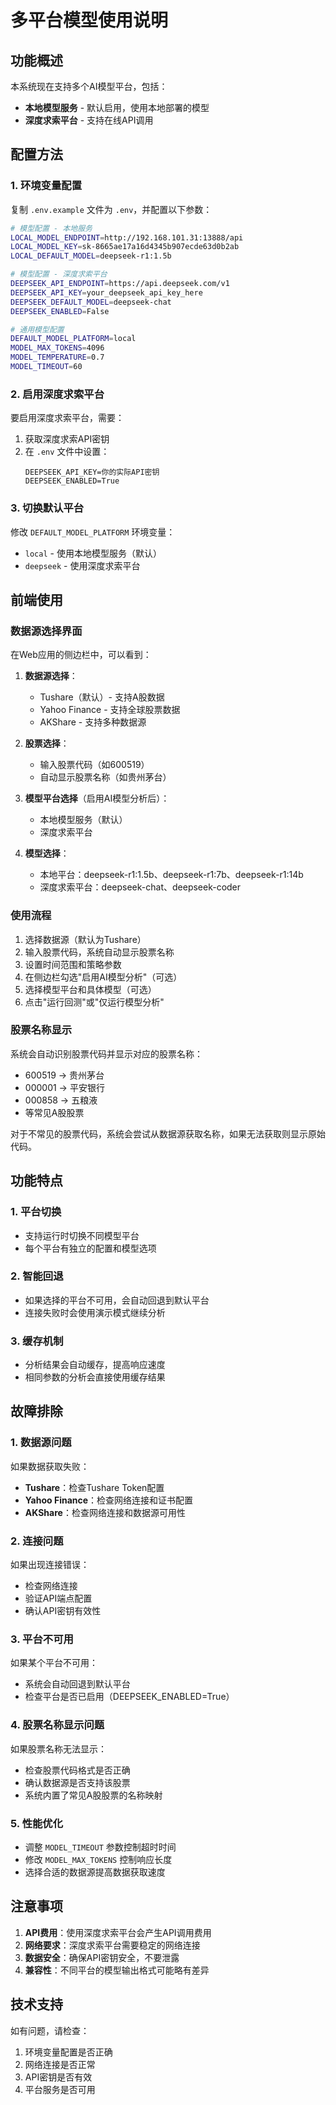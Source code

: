 # 多平台模型使用说明

## 功能概述

本系统现在支持多个AI模型平台，包括：
- **本地模型服务** - 默认启用，使用本地部署的模型
- **深度求索平台** - 支持在线API调用

## 配置方法

### 1. 环境变量配置

复制 `.env.example` 文件为 `.env`，并配置以下参数：

```bash
# 模型配置 - 本地服务
LOCAL_MODEL_ENDPOINT=http://192.168.101.31:13888/api
LOCAL_MODEL_KEY=sk-8665ae17a16d4345b907ecde63d0b2ab
LOCAL_DEFAULT_MODEL=deepseek-r1:1.5b

# 模型配置 - 深度求索平台
DEEPSEEK_API_ENDPOINT=https://api.deepseek.com/v1
DEEPSEEK_API_KEY=your_deepseek_api_key_here
DEEPSEEK_DEFAULT_MODEL=deepseek-chat
DEEPSEEK_ENABLED=False

# 通用模型配置
DEFAULT_MODEL_PLATFORM=local
MODEL_MAX_TOKENS=4096
MODEL_TEMPERATURE=0.7
MODEL_TIMEOUT=60
```

### 2. 启用深度求索平台

要启用深度求索平台，需要：
1. 获取深度求索API密钥
2. 在 `.env` 文件中设置：
   ```
   DEEPSEEK_API_KEY=你的实际API密钥
   DEEPSEEK_ENABLED=True
   ```

### 3. 切换默认平台

修改 `DEFAULT_MODEL_PLATFORM` 环境变量：
- `local` - 使用本地模型服务（默认）
- `deepseek` - 使用深度求索平台

## 前端使用

### 数据源选择界面

在Web应用的侧边栏中，可以看到：

1. **数据源选择**：
   - Tushare（默认）- 支持A股数据
   - Yahoo Finance - 支持全球股票数据
   - AKShare - 支持多种数据源

2. **股票选择**：
   - 输入股票代码（如600519）
   - 自动显示股票名称（如贵州茅台）

3. **模型平台选择**（启用AI模型分析后）：
   - 本地模型服务（默认）
   - 深度求索平台

4. **模型选择**：
   - 本地平台：deepseek-r1:1.5b、deepseek-r1:7b、deepseek-r1:14b
   - 深度求索平台：deepseek-chat、deepseek-coder

### 使用流程

1. 选择数据源（默认为Tushare）
2. 输入股票代码，系统自动显示股票名称
3. 设置时间范围和策略参数
4. 在侧边栏勾选"启用AI模型分析"（可选）
5. 选择模型平台和具体模型（可选）
6. 点击"运行回测"或"仅运行模型分析"

### 股票名称显示

系统会自动识别股票代码并显示对应的股票名称：
- 600519 → 贵州茅台
- 000001 → 平安银行
- 000858 → 五粮液
- 等常见A股股票

对于不常见的股票代码，系统会尝试从数据源获取名称，如果无法获取则显示原始代码。

## 功能特点

### 1. 平台切换
- 支持运行时切换不同模型平台
- 每个平台有独立的配置和模型选项

### 2. 智能回退
- 如果选择的平台不可用，会自动回退到默认平台
- 连接失败时会使用演示模式继续分析

### 3. 缓存机制
- 分析结果会自动缓存，提高响应速度
- 相同参数的分析会直接使用缓存结果

## 故障排除

### 1. 数据源问题
如果数据获取失败：
- **Tushare**：检查Tushare Token配置
- **Yahoo Finance**：检查网络连接和证书配置
- **AKShare**：检查网络连接和数据源可用性

### 2. 连接问题
如果出现连接错误：
- 检查网络连接
- 验证API端点配置
- 确认API密钥有效性

### 3. 平台不可用
如果某个平台不可用：
- 系统会自动回退到默认平台
- 检查平台是否已启用（DEEPSEEK_ENABLED=True）

### 4. 股票名称显示问题
如果股票名称无法显示：
- 检查股票代码格式是否正确
- 确认数据源是否支持该股票
- 系统内置了常见A股股票的名称映射

### 5. 性能优化
- 调整 `MODEL_TIMEOUT` 参数控制超时时间
- 修改 `MODEL_MAX_TOKENS` 控制响应长度
- 选择合适的数据源提高数据获取速度

## 注意事项

1. **API费用**：使用深度求索平台会产生API调用费用
2. **网络要求**：深度求索平台需要稳定的网络连接
3. **数据安全**：确保API密钥安全，不要泄露
4. **兼容性**：不同平台的模型输出格式可能略有差异

## 技术支持

如有问题，请检查：
1. 环境变量配置是否正确
2. 网络连接是否正常
3. API密钥是否有效
4. 平台服务是否可用
